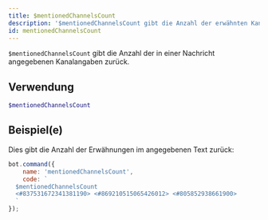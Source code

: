 ```yaml
---
title: $mentionedChannelsCount
description: '$mentionedChannelsCount gibt die Anzahl der erwähnten Kanäle innerhalb einer Nachricht zurück.'
id: mentionedChannelsCount
---
```


`$mentionedChannelsCount` gibt die Anzahl der in einer Nachricht angegebenen Kanalangaben zurück.

## Verwendung

```php
$mentionedChannelsCount
```

## Beispiel(e)

Dies gibt die Anzahl der Erwähnungen im angegebenen Text zurück:

```javascript
bot.command({
    name: 'mentionedChannelsCount',
    code: `
  $mentionedChannelsCount
  <#837531672341381190> <#869210515065426012> <#805852938661900>
  `
});
```
